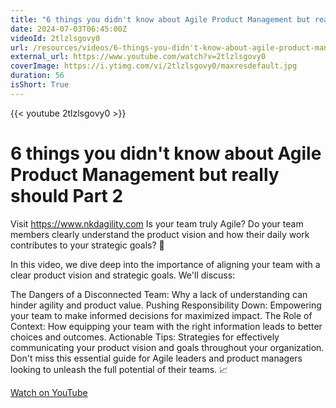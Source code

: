 ```yaml
---
title: "6 things you didn't know about Agile Product Management but really should Part 2"
date: 2024-07-03T06:45:00Z
videoId: 2tlzlsgovy0
url: /resources/videos/6-things-you-didn't-know-about-agile-product-management-but-really-should-part-2
external_url: https://www.youtube.com/watch?v=2tlzlsgovy0
coverImage: https://i.ytimg.com/vi/2tlzlsgovy0/maxresdefault.jpg
duration: 56
isShort: True
---
```


{{< youtube 2tlzlsgovy0 >}}

# 6 things you didn't know about Agile Product Management but really should Part 2

Visit https://www.nkdagility.com Is your team truly Agile? Do your team members clearly understand the product vision and how their daily work contributes to your strategic goals? 🎯

In this video, we dive deep into the importance of aligning your team with a clear product vision and strategic goals. We'll discuss:

The Dangers of a Disconnected Team: Why a lack of understanding can hinder agility and product value.
Pushing Responsibility Down: Empowering your team to make informed decisions for maximized impact.
The Role of Context: How equipping your team with the right information leads to better choices and outcomes.
Actionable Tips: Strategies for effectively communicating your product vision and goals throughout your organization.
Don't miss this essential guide for Agile leaders and product managers looking to unleash the full potential of their teams. 📈

[Watch on YouTube](https://www.youtube.com/watch?v=2tlzlsgovy0)
